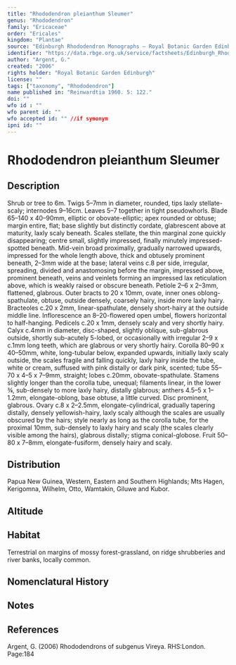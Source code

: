 ```yaml
---
title: "Rhododendron pleianthum Sleumer"
genus: "Rhododendron"
family: "Ericaceae"
order: "Ericales"
kingdom: "Plantae"
source: "Edinburgh Rhododendron Monographs – Royal Botanic Garden Edinburgh"
identifier: "https://data.rbge.org.uk/service/factsheets/Edinburgh_Rhododendron_Monographs.xhtml"
author: "Argent, G."
created: "2006"
rights holder: "Royal Botanic Garden Edinburgh"
license: ""
tags: ["taxonomy", "Rhododendron"]
name published in: "Reinwardtia 1960. 5: 122."
doi: ""
wfo id : ""
wfo parent id: ""
wfo accepted id: "" //if synonym                      
ipni id: ""
---
```


                       

# Rhododendron pleianthum Sleumer

## Description
Shrub or tree to 6m. Twigs 5–7mm in diameter, rounded, tips laxly stellate-scaly; internodes 9–16cm. Leaves 5–7 together in tight pseudowhorls. Blade 65–140 x 40–90mm, elliptic or obovate-elliptic; apex rounded or obtuse; margin entire, flat; base slightly but distinctly cordate, glabrescent above at maturity, laxly scaly beneath. Scales stellate, the thin marginal zone quickly dis­appearing; centre small, slightly impressed, finally minutely impressed-spotted beneath. Mid-vein broad proximally, gradually narrowed upwards, impressed for the whole length above, thick and obtusely prominent beneath, 2–3mm wide at the base; lateral veins c.8 per side, irregular, spreading, divided and anastomosing before the margin, impressed above, prominent beneath, veins and veinlets forming an impressed lax reticulation above, which is weakly raised or obscure beneath. Petiole 2–6 x 2–3mm, flattened, glabrous. Outer bracts to 20 x 10mm, ovate, inner ones oblong-spathulate, obtuse, outside densely, coarsely hairy, inside more laxly hairy. Bracteoles c.20 x 2mm, linear-spathulate, densely short-hairy at the outside middle line. Inflorescence an 8–20-flowered open umbel, flowers horizontal to half-hanging. Pedicels c.20 x 1mm, densely scaly and very shortly hairy. Calyx c.4mm in diameter, disc-shaped, slightly oblique, sub-glabrous outside, shortly sub-acutely 5-lobed, or occasionally with irregular 2–9 x c.1mm long teeth, which are glabrous or very shortly hairy. Corolla 80–90 x 40–50mm, white, long-tubular below, expanded upwards, initially laxly scaly outside, the scales fragile and falling quickly, laxly hairy inside the tube, white or cream, suffused with pink distally or dark pink, scented; tube 55–70 x 4–5 x 7–9mm, straight; lobes c.20mm, obovate-spathulate. Stamens slightly longer than the corolla tube, unequal; filaments linear, in the lower ¾, sub-densely to more laxly hairy, distally glabrous; anthers 4.5–5 x 1–1.2mm, elongate-oblong, base obtuse, a little curved. Disc prominent, glabrous. Ovary c.8 x 2–2.5mm, elongate-cylindrical, gradually tapering distally, densely yellowish-hairy, laxly scaly although the scales are usually obscured by the hairs; style nearly as long as the corolla tube, for the proximal 10mm, sub-densely to laxly hairy and scaly (the scales clearly visible among the hairs), glabrous distally; stigma conical-globose. Fruit 50–80 x 7–8mm, elong­ate-fusiform, densely hairy and scaly.

## Distribution
Papua New Guinea, Western, Eastern and Southern Highlands; Mts Hagen, Kerigomna, Wilhelm, Otto, Wamtakin, Giluwe and Kubor.

## Altitude


## Habitat
Terrestrial on margins of mossy forest-grassland, on ridge shrubberies and river banks, locally common.

## Nomenclatural History

                       
## Notes


## References

Argent, G. (2006) Rhododendrons of subgenus Vireya. RHS:London. Page:184
